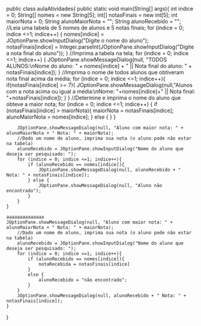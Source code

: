 public class aulaAtividades{
    public static void main(String[] args){
        int indice = 0;
        String[] nomes = new String[5];
        int[] notasFinais = new int[5];
        int maiorNota = 0;
        String alunoMaiorNota = "";
        String alunoRecebido = "";
        //Leia uma tabela de 5 nomes de alunos e 5 notas finais;
        for (indice = 0; indice <=1; indice++) {
            nomes[indice] = JOptionPane.showInputDialog("Digite o nome do aluno");
            notasFinais[indice] = Integer.parseInt(JOptionPane.showInputDialog("Digite a nota final do aluno"));
        }
                //Imprima a tabela na tela;
        for (indice = 0; indice <=1; indice++) {
            JOptionPane.showMessageDialog(null, "TODOS ALUNOS:\nNome do aluno: " + nomes[indice] + " || Nota final do aluno: " + notasFinais[indice]);
        }
                //Imprima o nome de todos alunos que obtiveram nota final acima da média;
        for (indice = 0; indice <=1; indice++){
                if(notasFinais[indice] >= 7){
                    JOptionPane.showMessageDialog(null,"Alunos com a nota acima ou igual a média:\nNome: "+nomes[indice]+" || Nota final: "+notasFinais[indice]);
                }
        }
                //Determine e imprima o nome do aluno que obteve a maior nota;
        for (indice = 0; indice <=1; indice++) {
            if (notasFinais[indice] > maiorNota){
                maiorNota = notasFinais[indice];
                alunoMaiorNota = nomes[indice];
            } else {
              }
        }
        
        JOptionPane.showMessageDialog(null, "Aluno com maior nota: " + alunoMaiorNota + " Nota: " + maiorNota);
        //Dado um nome de aluno, imprima sua nota (o aluno pode não estar na tabela)
        alunoRecebido = JOptionPane.showInputDialog("Nome do aluno que deseja ser pesquisado: ");
        for (indice = 0; indice <=1; indice++){
            if (alunoRecebido == nomes[indice]){
                JOptionPane.showMessageDialog(null, alunoRecebido + " Nota: " + notasFinais[indice]);
            } else {
                JOptionPane.showMessageDialog(null, "Aluno não encontrado");
            }
        }
    }
    
    aaaaaaaaaaaaaa
    JOptionPane.showMessageDialog(null, "Aluno com maior nota: " + alunoMaiorNota + " Nota: " + maiorNota);
        //Dado um nome de aluno, imprima sua nota (o aluno pode não estar na tabela)
        alunoRecebido = JOptionPane.showInputDialog("Nome do aluno que deseja ser pesquisado: ");
        for (indice = 0; indice <=1; indice++){
            if (alunoRecebido == nomes[indice]){
                notaRecebida = notasFinais[indice]
            }
            else {
                alunoRecebido = "não encontrado";
            }
        }
        JOptionPane.showMessageDialog(null, alunoRecebido + " Nota: " + notasFinais[indice]);
    }
}
